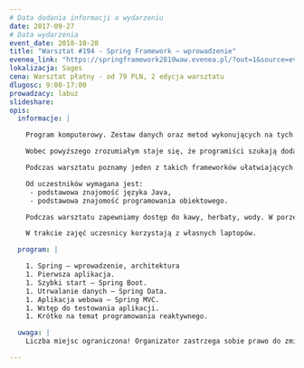 ```yaml
---
# Data dodania informacji o wydarzeniu
date: 2017-09-27
# Data wydarzenia
event_date: 2018-10-28
title: "Warsztat #194 - Spring Framework – wprowadzenie"
evenea_link: "https://springframework2810waw.evenea.pl/?out=1&source=event_iframe"
lokalizacja: Sages
cena: Warsztat płatny - od 79 PLN, 2 edycja warsztatu
dlugosc: 9:00-17:00
prowadzacy: labuz
slideshare:
opis:
  informacje: |

    Program komputerowy. Zestaw danych oraz metod wykonujących na tych danych określone operacje. Bez względu na to czy to gra czy platforma zakupowa wszystko sprowadza się do tych dwóch rzeczy. Jednak aby ten cel osiągnąć po drodze czyha jeszcze cała masa chochlików wrzucających kłody pod nogi. Tematów do przemyśleń jest cała masa, od paradygmatów programowania (obiektowy, funkcyjny, proceduralny) poprzez architekturę, narzędzia, bezpieczeństwo i całą masę dodatkowych elementów, które nie pozwalają na skupieniu się nad danymi i logiką programu.

    Wobec powyższego zrozumiałym staje się, że programiści szukają dodatkowych narządzi, bibliotek, frameworków ułatwiających codzienną pracę, realizujących powtarzalne i niezbyt atrakcyjne elementy programu. Nieatrakcyjne ale jednak niezbęde.

    Podczas warsztatu poznamy jeden z takich frameworków ułatwiających codzienne życie. Spring (spring.io) jest jedną z najczęściej wybieranych technologii do tworzenia nowoczesnych aplikacji w języku Java. Realizuje jedną z ważniejszych zasad programowania obiektowego – Dependency Injection. Do tego cała masa wspierających bibliotek i świetne narzędzie do codziennej pracy mamy gotowe. A do tego za darmo...

    Od uczestników wymagana jest:
     - podstawowa znajomość języka Java,
     - podstawowa znajomość programowania obiektowego.

    Podczas warsztatu zapewniamy dostęp do kawy, herbaty, wody. W porze obiadowej zapewniamy pizzę w wersji mięsnej lub wegetariańskiej.

    W trakcie zajęć uczesnicy korzystają z własnych laptopów.

  program: |

    1. Spring – wprowadzenie, architektura
    1. Pierwsza aplikacja.
    1. Szybki start – Spring Boot.
    1. Utrwalanie danych – Spring Data.
    1. Aplikacja webowa – Spring MVC.
    1. Wstęp do testowania aplikacji.
    1. Krótko na temat programowania reaktywnego.

  uwaga: |
    Liczba miejsc ograniczona! Organizator zastrzega sobie prawo do zmiany lokalizacji wydarzenia oraz jego odwołania w przypadku niezgłoszenia się minimalnej liczby uczestników.

---
```

